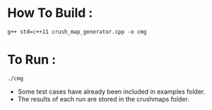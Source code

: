 # How To Build :
`g++ std=c++11 crush_map_generator.cpp -o cmg`

# To Run :
`./cmg`

* Some test cases have already been included in examples folder.
* The results of each run are stored in the crushmaps folder.
